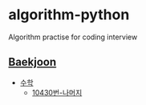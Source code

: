 # algorithm-python
Algorithm practise for coding interview

## [Baekjoon](https://www.acmicpc.net/)
* [수학](https://github.com/jinlongbin/algorithm-python/tree/main/Baekjoon/%EC%88%98%ED%95%99)
  * [10430번-나머지](https://github.com/jinlongbin/algorithm-python/blob/main/Baekjoon/%EC%88%98%ED%95%99/10430-%EB%82%98%EB%A8%B8%EC%A7%80.md)

